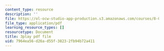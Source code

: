 ```yaml
---
content_type: resource
description: ''
file: https://ol-ocw-studio-app-production.s3.amazonaws.com/courses/8-01sc-classical-mechanics-fall-2016/7964ea56d26ad55f38232fb94b72a411_emrHcqEvXpw.pdf
file_type: application/pdf
learning_resource_types: []
resourcetype: Document
title: 3play pdf file
uid: 7964ea56-d26a-d55f-3823-2fb94b72a411
---
```

